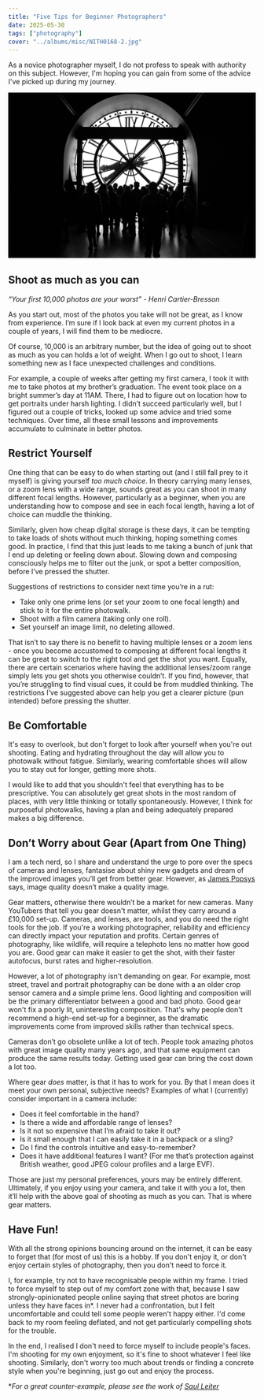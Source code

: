 ```yaml
---
title: "Five Tips for Beginner Photographers"
date: 2025-05-30
tags: ["photography"]
cover: "../albums/misc/NITH0168-2.jpg"
---
```

As a novice photographer myself, I do not profess to speak with authority on this subject. However, I'm hoping you can gain from some of the advice I've picked up during my journey. 

![Silhouettes in Musee d'Orsay](../albums/misc/NITH0168-2.jpg)

## Shoot as much as you can

*“Your first 10,000 photos are your worst” - Henri Cartier-Bresson*

As you start out, most of the photos you take will not be great, as I know from experience. I’m sure if I look back at even my current photos in a couple of years, I will find them to be mediocre. 

Of course, 10,000 is an arbitrary number, but the idea of going out to shoot as much as you can holds a lot of weight. When I go out to shoot, I learn something new as I face unexpected challenges and conditions.   

For example, a couple of weeks after getting my first camera, I took it with me to take photos at my brother’s graduation. The event took place on a bright summer’s day at 11AM. There, I had to figure out on location how to get portraits under harsh lighting. I didn’t succeed particularly well, but I figured out a couple of tricks, looked up some advice and tried some techniques. Over time, all these small lessons and improvements accumulate to culminate in better photos.

## Restrict Yourself

One thing that can be easy to do when starting out (and I still fall prey to it myself) is giving yourself *too much choice*. In theory carrying many lenses, or a zoom lens with a wide range, sounds great as you can shoot in many different focal lengths. However, particularly as a beginner, when you are understanding how to compose and see in each focal length, having a lot of choice can muddle the thinking.

Similarly, given how cheap digital storage is these days, it can be tempting to take loads of shots without much thinking, hoping something comes good. In practice, I find that this just leads to me taking a bunch of junk that I end up deleting or feeling down about. Slowing down and composing consciously helps me to filter out the junk, or spot a better composition, before I’ve pressed the shutter.

Suggestions of restrictions to consider next time you’re in a rut:

- Take only one prime lens (or set your zoom to one focal length) and stick to it for the entire photowalk.
- Shoot with a film camera (taking only one roll).
- Set yourself an image limit, no deleting allowed.

That isn’t to say there is no benefit to having multiple lenses or a zoom lens - once you become accustomed to composing at different focal lengths it can be great to switch to the right tool and get the shot you want. Equally, there are certain scenarios where having the additional lenses/zoom range simply lets you get shots you otherwise couldn’t. If you find, however, that you’re struggling to find visual cues, it could be from muddled thinking. The restrictions I’ve suggested above can help you get a clearer picture (pun intended) before pressing the shutter.

## Be Comfortable

<!-- As touched on above, muddled thinking can hinder your photography a lot. Now, muddled thinking is not just about lens choice, but can creep in due to many factors. I find that when I am distracted during a photowalk, I struggle to spot visual cues and get shots that I like. Sometimes, that can happen when I decide to take my camera out on a whim, without considering where I want to photograph, what sorts of photos I want to take and what the lighting conditions are overhead. -->

It's easy to overlook, but don't forget to look after yourself when you're out shooting. Eating and hydrating throughout the day will allow you to photowalk without fatigue. Similarly, wearing comfortable shoes will allow you to stay out for longer,
getting more shots.

I would like to add that you shouldn't feel that everything has to be prescriptive. You can absolutely get great shots in the most random of places, with very little thinking or totally spontaneously. However, I think for purposeful photowalks, having a plan and being adequately prepared makes a big difference.

## Don’t Worry about Gear (Apart from One Thing)

I am a tech nerd, so I share and understand the urge to pore over the specs of cameras and lenses, fantasise about shiny new gadgets and dream of the improved images you’ll get from better gear. However, as [James Popsys](https://www.youtube.com/watch?v=jCucba39N78) says, image quality doesn’t make a quality image.

Gear matters, otherwise there wouldn’t be a market for new cameras. Many YouTubers that tell you gear doesn't matter, whilst they carry around a £10,000 set-up. Cameras, and lenses, are tools, and you do need the right tools for the job. If you're a working photographer, reliability and efficiency can directly impact your reputation and profits. Certain genres of photography, like wildlife, will require a telephoto lens no matter how good you are. Good gear can make it easier to get the shot, with their faster autofocus, burst rates and higher-resolution.

However, a lot of photography isn't demanding on gear. For example, most street, travel and portrait photography can be done with a an older crop sensor camera and a simple prime lens. Good lighting and composition will be the primary differentiator between a good and bad photo. Good gear won't fix a poorly lit, uninteresting composition. That's why people don't recommend a high-end set-up for a beginner, as the dramatic improvements come from improved skills rather than technical specs.

Cameras don’t go obsolete unlike a lot of tech. People took amazing photos with great image quality many years ago, and that same equipment can produce the same results today. Getting used gear can bring the cost down a lot too.

Where gear *does* matter, is that it has to work for you. By that I mean does it meet your own personal, subjective needs? Examples of what I (currently) consider important in a camera include:

- Does it feel comfortable in the hand?
- Is there a wide and affordable range of lenses?
- Is it not so expensive that I’m afraid to take it out?
- Is it small enough that I can easily take it in a backpack or a sling?
- Do I find the controls intuitive and easy-to-remember?
- Does it have additional features I want? (For me that’s protection against British weather, good JPEG colour profiles and a large EVF).

Those are just my personal preferences, yours may be entirely different. Ultimately, if you enjoy using your camera, and take it with you a lot, then it’ll help with the above goal of shooting as much as you can. That is where gear matters.

## Have Fun!

With all the strong opinions bouncing around on the internet, it can be easy to forget that (for most of us) this is a hobby. If you don't enjoy it, or don't enjoy certain styles of photography, then you don't need to force it. 

I, for example, try not to have recognisable people within my frame. I tried to force myself to step out of my comfort zone with that, because I saw strongly-opinionated people online saying that street photos are boring unless they have faces in*. I never had a confrontation, but I felt uncomfortable and could tell some people weren't happy either. I'd come back to my room feeling deflated, and not get particularly compelling shots for the trouble.

In the end, I realised I don't need to force myself to include people's faces. I'm shooting for my own enjoyment, so it's fine to shoot whatever I feel like shooting. Similarly, don't worry too much about trends or finding a concrete style when you're beginning, just go out and enjoy the process.

**For a great counter-example, please see the work of [Saul Leiter](https://www.saulleiterfoundation.org/color)*